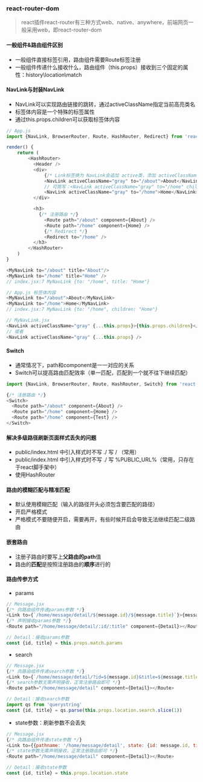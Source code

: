 ### react-router-dom

> react插件react-router有三种方式web、native、anywhere，前端网页一般采用web，即react-router-dom

#### 一般组件&路由组件区别

* 一般组件直接标签引用，路由组件需要Route标签注册
* 一般组件传递什么接收什么，路由组件（this.props）接收到三个固定的属性：history\location\match

#### NavLink与封装NavLink

* NavLink可以实现路由链接的跳转，通过activeClassName指定当前高亮类名
* 标签体内容是一个特殊的标签属性
* 通过this.props.children可以获取标签体内容

```js
// App.js
import {NavLink, BrowserRouter, Route, HashRouter, Redirect} from 'react-router-dom'

render() {
    return (
        <HashRouter>
          <Header />
          <div>
              {/* Link标签换为 NavLink会追加 active类，添加 activeClassName会将选中的类变为指定的类名 */}
              <NavLink activeClassName="gray" to="/about">About</NavLink>
              // 可简写：<NavLink activeClassName="gray" to="/home" children="Home">
              <NavLink activeClassName="gray" to="/home">Home</NavLink>
          </div>

          <h3>
            {/* 注册路由 */}
              <Route path="/about" component={About} />
              <Route path="/home" component={Home} />
              {/* Redirect */}
              <Redirect to="/home" />
          </h3>
        </HashRouter>
    )
}
```

```js
<MyNavLink to="/about" title="About"/>
<MyNavLink to="/home" title="Home" />   
// index.jsx:7 MyNavLink {to: "/home", title: "Home"}
```

```js
// App.js 标签体内容
<MyNavLink to="/about">About</MyNavLink>
<MyNavLink to="/home">Home</MyNavLink>
// index.jsx:7 MyNavLink {to: "/home", children: "Home"}

// MyNavLink.jsx
<NavLink activeClassName="gray" {...this.props}>{this.props.children}</NavLink> 
// 或者
<NavLink activeClassName="gray" {...this.props} />
```

#### Switch

* 通常情况下，path和component是一一对应的关系
* Switch可以提高路由匹配效率（单一匹配，匹配到一个就不往下继续匹配）

```js
import {NavLink, BrowserRouter, Route, HashRouter, Switch} from 'react-router-dom'

{/* 注册路由 */}
<Switch>
  <Route path="/about" component={About} />
  <Route path="/home" component={Home} />
  <Route path="/home" component={Test} />
</Switch>
```

#### 解决多级路径刷新页面样式丢失的问题

* public/index.html 中引入样式时不写 ./ 写 / （常用）
* public/index.html 中引入样式时不写 ./ 写 %PUBLIC\_URL%（常用，只存在于react脚手架中）
* 使用HashRouter

#### 路由的模糊匹配与精准匹配

* 默认使用模糊匹配（输入的路径开头必须包含要匹配的路径）
* 开启严格模式
* 严格模式不要随便开启，需要再开，有些时候开启会导致无法继续匹配二级路由

#### 嵌套路由

* 注册子路由时要写上**父路由的path**值
* 路由的**匹配**是按照注册路由的**顺序**进行的

#### 路由传参方式

* params

```js
// Message.jsx
{/* 向路由组件传递params参数 */}
<Link to={`/home/message/detail/${message.id}/${message.title}`}>{message.title}</Link>
{/* 声明接收params参数 */}
<Route path="/home/message/detail/:id/:title" component={Detail}></Route>

// Detail：接收params参数
const {id, title} = this.props.match.params
```

* search

```js
// Message.jsx
{/* 向路由组件传递search参数 */}
<Link to={`/home/message/detail/?id=${message.id}&title=${message.title}`}>{message.title}</Link>
{/* search参数无需声明接收，正常注册路由即可 */}
<Route path="/home/message/detail" component={Detail}></Route>

// Detail：接收search参数
import qs from 'querystring'
const {id, title} = qs.parse(this.props.location.search.slice(1))
```

* state参数：刷新参数不会丢失

```js
// Message.jsx
{/* 向路由组件传递state参数 */}
<Link to={{pathname: '/home/message/detail', state: {id: message.id, title: message.title}}}>{message.title}</Link>
{/* state参数无需声明接收，正常注册路由即可 */}
<Route path="/home/message/detail" component={Detail}></Route>

// Detail：接收state参数
const {id, title} = this.props.location.state
```



